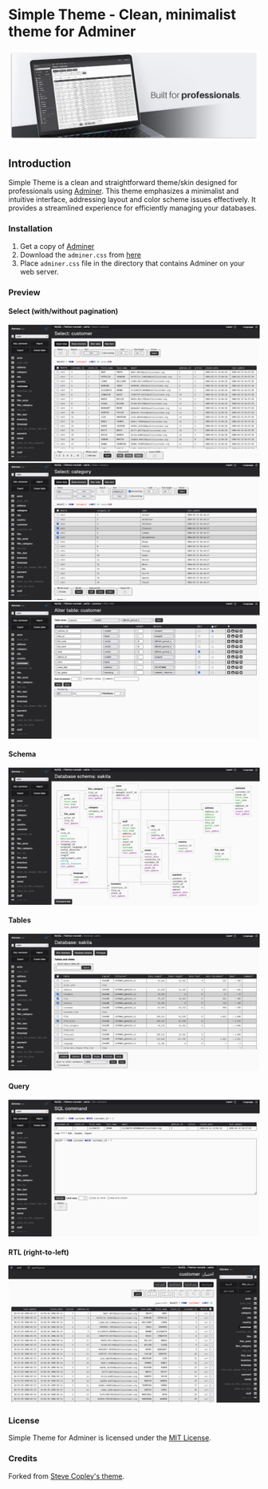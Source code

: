 # Simple Theme - Clean, minimalist theme for Adminer

![Simple Theme for Adminer Cover](https://raw.githubusercontent.com/devknown/simple-theme/master/screenshots/cover.png)

## Introduction

Simple Theme is a clean and straightforward theme/skin designed for professionals using [Adminer](https://www.adminer.org/). This theme emphasizes a minimalist and intuitive interface, addressing layout and color scheme issues effectively. It provides a streamlined experience for efficiently managing your databases.

### Installation

1. Get a copy of [Adminer](https://www.adminer.org/)
2. Download the `adminer.css` from [here](https://raw.githubusercontent.com/devknown/simple-theme/master/adminer.css?version=1.0.06)
3. Place `adminer.css` file in the directory that contains Adminer on your web server.

### Preview

#### Select (with/without pagination)
![Simple Theme for Adminer - Select with pagination](https://raw.githubusercontent.com/devknown/simple-theme/master/screenshots/select.png)
![Simple Theme for Adminer - Select](https://raw.githubusercontent.com/devknown/simple-theme/master/screenshots/select-filter.png)
![Simple Theme for Adminer - Create table](https://raw.githubusercontent.com/devknown/simple-theme/master/screenshots/create-table.png)

#### Schema
![Simple Theme for Adminer - Schema](https://raw.githubusercontent.com/devknown/simple-theme/master/screenshots/schema.png)

#### Tables
![Simple Theme for Adminer - Tables](https://raw.githubusercontent.com/devknown/simple-theme/master/screenshots/tables.png)

#### Query
![Simple Theme for Adminer - Query](https://raw.githubusercontent.com/devknown/simple-theme/master/screenshots/query.png)

#### RTL (right-to-left)
![Simple Theme for Adminer - RTL support](https://raw.githubusercontent.com/devknown/simple-theme/master/screenshots/rtl.png)

### License

Simple Theme for Adminer is licensed under the [MIT License](https://github.com/devknown/simple-theme/blob/master/LICENSE).

### Credits

Forked from [Steve Copley's theme](https://github.com/stevecopley/adminer).

